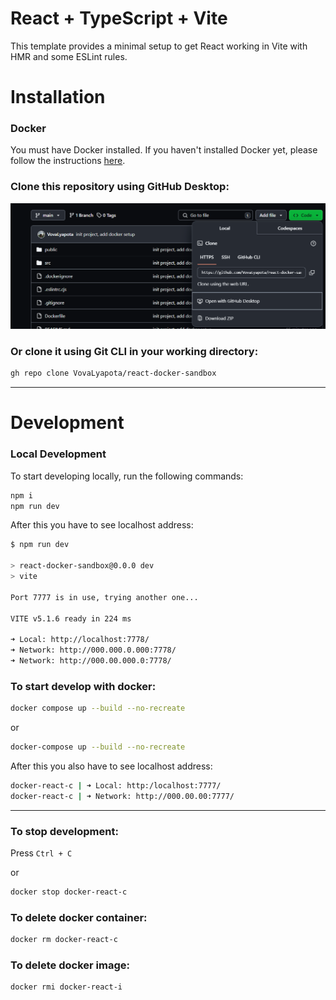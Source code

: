 # React + TypeScript + Vite

This template provides a minimal setup to get React working in Vite with HMR and some ESLint rules.

# Installation

### Docker

You must have Docker installed. If you haven't installed Docker yet, please follow the instructions [here](https://docs.docker.com/get-docker/).

### Clone this repository using GitHub Desktop:

![](image.png)

### Or clone it using Git CLI in your working directory:

```bash
gh repo clone VovaLyapota/react-docker-sandbox
```

---

# Development

### Local Development

To start developing locally, run the following commands:

```bash
npm i
npm run dev
```

After this you have to see localhost address:

```bash
$ npm run dev

> react-docker-sandbox@0.0.0 dev
> vite

Port 7777 is in use, trying another one...

VITE v5.1.6 ready in 224 ms

➜ Local: http://localhost:7778/
➜ Network: http://000.000.0.000:7778/
➜ Network: http://000.00.000.0:7778/
```

### To start develop with docker:

```bash
docker compose up --build --no-recreate
```

or

```bash
docker-compose up --build --no-recreate
```

After this you also have to see localhost address:

```bash
docker-react-c | ➜ Local: http:/localhost:7777/
docker-react-c | ➜ Network: http://000.00.00:7777/
```

---

### To stop development:

Press `Ctrl + C`

or

```bash
docker stop docker-react-c
```

### To delete docker container:

```bash
docker rm docker-react-c
```

### To delete docker image:

```bash
docker rmi docker-react-i
```
